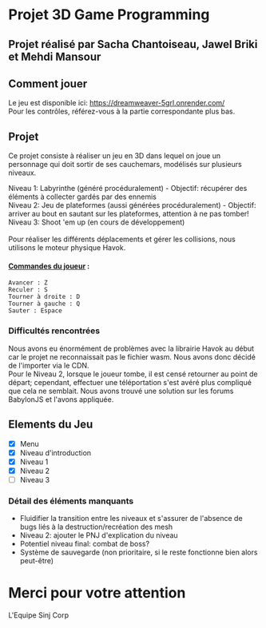 # Projet 3D Game Programming
## Projet réalisé par Sacha Chantoiseau, Jawel Briki et Mehdi Mansour

## Comment jouer
Le jeu est disponible ici: https://dreamweaver-5grl.onrender.com/  
Pour les contrôles, référez-vous à la partie correspondante plus bas.

## Projet
Ce projet consiste à réaliser un jeu en 3D dans lequel on joue un personnage qui doit sortir de ses cauchemars, modélisés sur plusieurs niveaux.

Niveau 1: Labyrinthe (généré procéduralement) - Objectif: récupérer des éléments à collecter gardés par des ennemis\
Niveau 2: Jeu de plateformes (aussi générées procéduralement) - Objectif: arriver au bout en sautant sur les plateformes, attention à ne pas tomber!\
Niveau 3: Shoot 'em up (en cours de développement)\
\
Pour réaliser les différents déplacements et gérer les collisions, nous utilisons le moteur physique Havok.

#### <ins>Commandes du joueur</ins> :
```
Avancer : Z
Reculer : S
Tourner à droite : D
Tourner à gauche : Q
Sauter : Espace
```

### Difficultés rencontrées
Nous avons eu énormément de problèmes avec la librairie Havok au début car le projet ne reconnaissait pas le fichier wasm. Nous avons donc décidé de l'importer via le CDN.\
Pour le Niveau 2, lorsque le joueur tombe, il est censé retourner au point de départ; cependant, effectuer une téléportation s'est avéré plus compliqué que cela ne semblait. Nous avons trouvé une solution sur les forums BabylonJS et l'avons appliquée.

## Elements du Jeu

- [x] Menu
- [x] Niveau d'introduction
- [x] Niveau 1
- [x] Niveau 2
- [ ] Niveau 3

### Détail des éléments manquants
- Fluidifier la transition entre les niveaux et s'assurer de l'absence de bugs liés à la destruction/recréation des mesh
- Niveau 2: ajouter le PNJ d'explication du niveau
- Potentiel niveau final: combat de boss?
- Système de sauvegarde (non prioritaire, si le reste fonctionne bien alors peut-être)

# Merci pour votre attention
L'Equipe Sinj Corp
